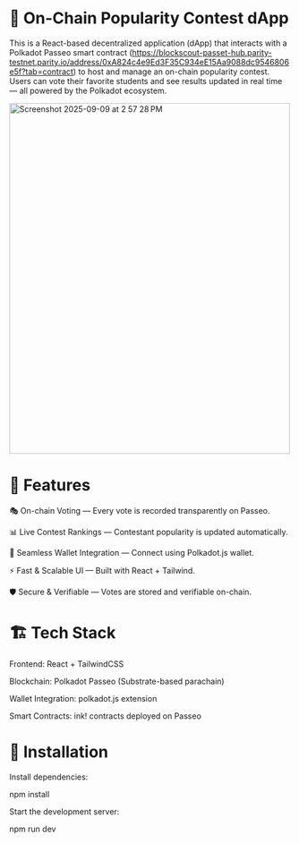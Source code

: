 # 🚀 On-Chain Popularity Contest dApp

This is a React-based decentralized application (dApp) that interacts with a Polkadot Passeo smart contract (https://blockscout-passet-hub.parity-testnet.parity.io/address/0xA824c4e9Ed3F35C934eE15Aa9088dc9546806e5f?tab=contract) to host and manage an on-chain popularity contest. Users can vote their favorite students and see results updated in real time — all powered by the Polkadot ecosystem.

<img width="501" height="627" alt="Screenshot 2025-09-09 at 2 57 28 PM" src="https://github.com/user-attachments/assets/b3f3889b-4a18-4abc-a53b-ba36b450158f" />


# 📌 Features

🎭 On-chain Voting — Every vote is recorded transparently on Passeo.

📊 Live Contest Rankings — Contestant popularity is updated automatically.

🔗 Seamless Wallet Integration — Connect using Polkadot.js wallet.

⚡ Fast & Scalable UI — Built with React + Tailwind.

🛡️ Secure & Verifiable — Votes are stored and verifiable on-chain.


# 🏗️ Tech Stack

Frontend: React + TailwindCSS

Blockchain: Polkadot Passeo (Substrate-based parachain)

Wallet Integration: polkadot.js extension

Smart Contracts: ink! contracts deployed on Passeo


# 🔧 Installation

Install dependencies:

npm install


Start the development server:

npm run dev
